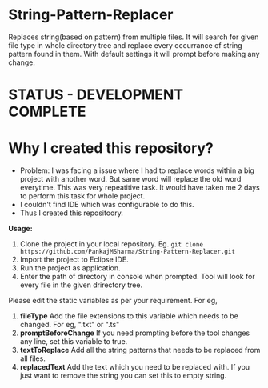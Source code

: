 # String-Pattern-Replacer
Replaces string(based on pattern) from multiple files.
It will search for given file type in whole directory tree and replace every occurrance of string pattern found in them. 
With default settings it will prompt before making any change.

# STATUS - DEVELOPMENT COMPLETE

# Why I created this repository?
-   Problem: I was facing a issue where I had to replace words within a big project with another word. But same word will replace
    the old word everytime. This was very repeatitive task. It would have taken me 2 days to perform this task for whole project.
-   I couldn't find IDE which was configurable to do this.
-   Thus I created this repositoory.

**Usage:**
1.  Clone the project in your local repository.
    Eg. `git clone https://github.com/PankajMSharma/String-Pattern-Replacer.git`
2.  Import the project to Eclipse IDE.
3.  Run the project as application.
4.  Enter the path of directory in console when prompted. Tool will look for every file in the given drirectory tree.

Please edit the static variables as per your requirement. For eg,
1.  **fileType**
    Add the file extensions to this variable which needs to be changed. For eg, ".txt" or ".ts"
2.  **promptBeforeChange** 
    If you need prompting before the tool changes any line, set this variable to true.
3.  **textToReplace**
    Add all the string patterns that needs to be replaced from all files.
4.  **replacedText**
    Add the text which you need to be replaced with. If you just want to remove the string you can set this to empty string.
